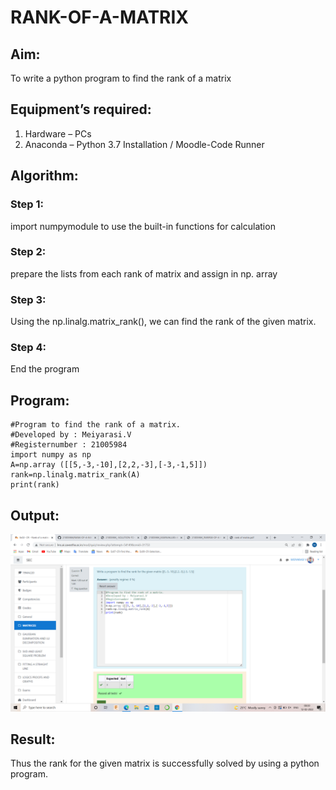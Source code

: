 # RANK-OF-A-MATRIX
## Aim:
To write a python program to find the rank of a matrix
## Equipment’s required:
1. 	Hardware – PCs
2. 	Anaconda – Python 3.7 Installation / Moodle-Code Runner
## Algorithm:
### Step 1:
import numpymodule to use the built-in functions for calculation
### Step 2:
prepare the lists from each rank of matrix and assign in np. array 
### Step 3: 
Using the np.linalg.matrix_rank(), we can find the rank of the given matrix.
### Step 4:
End the program 
## Program:
~~~
#Program to find the rank of a matrix.
#Developed by : Meiyarasi.V
#Registernumber : 21005984
import numpy as np
A=np.array ([[5,-3,-10],[2,2,-3],[-3,-1,5]])
rank=np.linalg.matrix_rank(A)
print(rank)
~~~
## Output:
![output](.//rank.png)
## Result:
Thus the rank for the given matrix is successfully solved by  using a python program.

